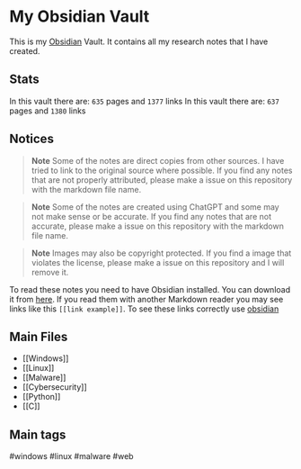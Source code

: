 # My Obsidian Vault

This is my [Obsidian](https://obsidian.md) Vault. It contains all my research notes that I have created.
## Stats

In this vault there are: `635` pages and `1377` links
In this vault there are: `637` pages and `1380` links
## Notices

> **Note**
> Some of the notes are direct copies from other sources. I have tried to link to the original source where possible. If you find any notes that are not properly attributed, please make a issue on this repository with the markdown file name.

> **Note**
> Some of the notes are created using ChatGPT and some may not make sense or be accurate. If you find any notes that are not accurate, please make a issue on this repository with the markdown file name.

> **Note**
> Images may also be copyright protected. If you find a image that violates the license, please make a issue on this repository and I will remove it.

To read these notes you need to have Obsidian installed. You can download it from [here](https://obsidian.md/download). If you read them with another Markdown reader you may see links like this `[[link example]]`. To see these links correctly use [obsidian](obsidian.md)
## Main Files
- [[Windows]]
- [[Linux]]
- [[Malware]]
- [[Cybersecurity]]
- [[Python]]
- [[C]]

## Main tags
#windows 
#linux 
#malware 
#web 